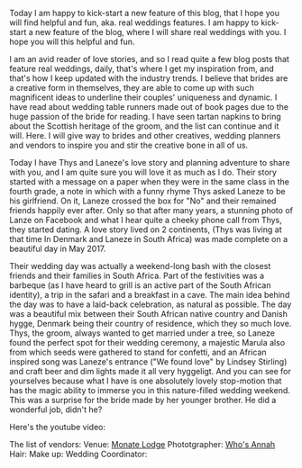 Today I am happy to kick-start a new feature of this blog, that I hope you will find helpful and fun, aka. real weddings features. I am happy to kick-start a new feature of the blog, where I will share real weddings with you. I hope you will this helpful and fun. 

I am an avid reader of love stories, and so I read quite a few blog posts that feature real weddings, daily, that's where I get my inspiration from,
and that's how I keep updated with the industry trends. I believe that brides are a creative form in themselves, they are able to come up with such magnificent ideas to underline their couples' uniqueness and dynamic. I have read about wedding table runners made out of book pages due to the huge passion of the bride for reading. I have seen tartan napkins to bring about the Scottish
heritage of the groom, and the list can continue and it will. Here. I will give way to brides and other creatives, wedding planners and vendors to inspire you
and stir the creative bone in all of us.

Today I have Thys and Laneze's love story and planning adventure to share with you, and I am quite sure you will love it as much as I do.
Their story started with a message on a paper when they were in the same class in the fourth grade, a note in which with a funny rhyme Thys asked Laneze to be
his girlfriend. On it, Laneze crossed the box for "No" and their remained friends happily ever after. Only so that after many years, a stunning photo of Lanze on Facebook
and what I hear quite a cheeky phone call from Thys, they started dating. A love story lived on 2 continents, (Thys was living at that time In Denmark
and Laneze in South Africa) was made complete on a beautiful day in May 2017.

Their wedding day was actually a weekend-long bash with the closest friends and their families in South Africa. Part of the festivities was a barbeque 
(as I have heard to grill is an active part of the South African identity), a trip in the safari and a breakfast in a cave. The main idea
behind the day was to have a laid-back celebration, as natural as possible. The day was a beautiful mix between their South African native
country and Danish hygge, Denmark being their country of residence, which they so much love.  
Thys, the groom, always wanted to get married under a tree, so Laneze found the perfect spot for their wedding ceremony, a majestic Marula also from which
seeds were gathered to stand for confetti, and an African inspired song was Laneze's entrance ("We found love" by Lindsey Stirling) and craft beer and dim lights made it all very hyggeligt. And you can see for yourselves because what I have is one absolutely lovely stop-motion
that has the magic ability to immerse you in this nature-filled wedding weekend. 
This was a surprise for the bride made by her younger brother.
He did a wonderful job, didn't he?


Here's the youtube video:

The list of vendors:
Venue: [Monate Lodge](http://www.monatelodge.com/)
Phototgrapher: [Who's Annah](https://www.whosannah.com/)
Hair:
Make up:
Wedding Coordinator:
